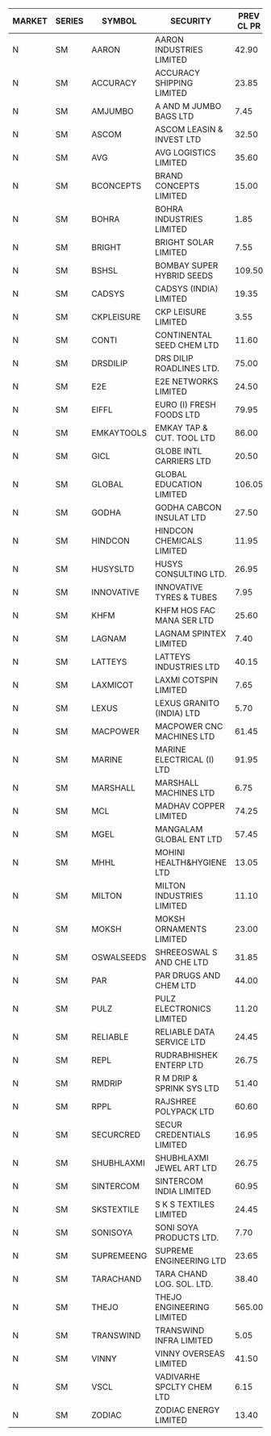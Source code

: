 


| MARKET | SERIES | SYMBOL | SECURITY | PREV CL PR | OPEN PRICE | HIGH PRICE | LOW PRICE | CLOSE PRICE | NET TRDVAL | NET TRDQTY | CORP IND | HI 52 WK | LO 52 WK |
| ----- | ----- | ----- | ----- | ----- | ----- | ----- | ----- | ----- | ----- | ----- | ----- | ----- | ----- |
| N | SM | AARON | AARON INDUSTRIES LIMITED | 42.90 | 42.50 | 42.50 | 42.50 | 42.50 | 140250.00 | 3300 |  | 53.50 | 40.00 |
| N | SM | ACCURACY | ACCURACY SHIPPING LIMITED | 23.85 | 23.60 | 24.10 | 23.00 | 23.10 | 372960.00 | 16000 |  | 62.80 | 12.35 |
| N | SM | AMJUMBO | A AND M JUMBO BAGS LTD | 7.45 | 7.10 | 7.80 | 7.10 | 7.80 | 119200.00 | 16000 |  | 46.80 | 5.85 |
| N | SM | ASCOM | ASCOM LEASIN & INVEST LTD | 32.50 | 32.00 | 32.50 | 31.50 | 32.50 | 1164000.00 | 36000 |  | 40.50 | 30.00 |
| N | SM | AVG | AVG LOGISTICS LIMITED | 35.60 | 37.35 | 37.35 | 37.35 | 37.35 | 44820.00 | 1200 |  | 104.85 | 23.10 |
| N | SM | BCONCEPTS | BRAND CONCEPTS LIMITED | 15.00 | 14.30 | 14.30 | 14.30 | 14.30 | 42900.00 | 3000 |  | 50.50 | 14.30 |
| N | SM | BOHRA | BOHRA INDUSTRIES LIMITED | 1.85 | 1.85 | 1.85 | 1.85 | 1.85 | 33300.00 | 18000 |  | 10.70 | .35 |
| N | SM | BRIGHT | BRIGHT SOLAR LIMITED | 7.55 | 7.90 | 7.90 | 7.90 | 7.90 | 23700.00 | 3000 |  | 19.90 | 4.70 |
| N | SM | BSHSL | BOMBAY SUPER HYBRID SEEDS | 109.50 | 109.00 | 109.00 | 109.00 | 109.00 | 130800.00 | 1200 |  | 134.05 | 85.70 |
| N | SM | CADSYS | CADSYS (INDIA) LIMITED | 19.35 | 20.30 | 20.30 | 18.65 | 20.30 | 118500.00 | 6000 |  | 59.95 | 15.50 |
| N | SM | CKPLEISURE | CKP LEISURE LIMITED | 3.55 | 3.70 | 3.70 | 3.55 | 3.60 | 72400.00 | 20000 |  | 7.55 | 3.40 |
| N | SM | CONTI | CONTINENTAL SEED CHEM LTD | 11.60 | 12.15 | 12.15 | 11.05 | 11.10 | 390627.60 | 33330 |  | 102.20 | 10.55 |
| N | SM | DRSDILIP | DRS DILIP ROADLINES LTD. | 75.00 | 75.00 | 75.00 | 75.00 | 75.00 | 600000.00 | 8000 |  | 78.00 | 65.50 |
| N | SM | E2E | E2E NETWORKS LIMITED | 24.50 | 25.65 | 25.70 | 25.45 | 25.70 | 564400.00 | 22000 |  | 42.60 | 13.30 |
| N | SM | EIFFL | EURO (I) FRESH FOODS LTD | 79.95 | 79.00 | 85.00 | 79.00 | 84.95 | 1123760.00 | 13600 |  | 131.00 | 71.00 |
| N | SM | EMKAYTOOLS | EMKAY TAP & CUT. TOOL LTD | 86.00 | 87.00 | 90.30 | 87.00 | 90.30 | 425760.00 | 4800 |  | 164.75 | 86.00 |
| N | SM | GICL | GLOBE INTL CARRIERS LTD | 20.50 | 21.40 | 21.40 | 21.40 | 21.40 | 256800.00 | 12000 |  | 24.90 | 14.20 |
| N | SM | GLOBAL | GLOBAL EDUCATION LIMITED | 106.05 | 107.00 | 110.55 | 107.00 | 110.55 | 217550.00 | 2000 |  | 131.00 | 41.20 |
| N | SM | GODHA | GODHA CABCON INSULAT LTD | 27.50 | 28.60 | 28.70 | 27.00 | 27.00 | 337200.00 | 12000 |  | 30.85 | 10.95 |
| N | SM | HINDCON | HINDCON CHEMICALS LIMITED | 11.95 | 9.65 | 10.05 | 9.65 | 10.05 | 78800.00 | 8000 |  | 25.50 | 8.05 |
| N | SM | HUSYSLTD | HUSYS CONSULTING LTD. | 26.95 | 26.95 | 27.10 | 26.95 | 27.05 | 270100.00 | 10000 |  | 38.00 | 21.60 |
| N | SM | INNOVATIVE | INNOVATIVE TYRES & TUBES | 7.95 | 8.25 | 8.25 | 7.65 | 7.65 | 71700.00 | 9000 |  | 19.50 | 5.40 |
| N | SM | KHFM | KHFM HOS FAC MANA SER LTD | 25.60 | 25.75 | 25.75 | 24.60 | 24.60 | 614550.00 | 24000 |  | 36.50 | 22.20 |
| N | SM | LAGNAM | LAGNAM SPINTEX LIMITED | 7.40 | 7.75 | 7.75 | 7.75 | 7.75 | 23250.00 | 3000 |  | 15.00 | 7.05 |
| N | SM | LATTEYS | LATTEYS INDUSTRIES LTD | 40.15 | 38.15 | 38.15 | 38.15 | 38.15 | 76300.00 | 2000 |  | 65.95 | 35.20 |
| N | SM | LAXMICOT | LAXMI COTSPIN LIMITED | 7.65 | 9.15 | 9.15 | 9.15 | 9.15 | 54900.00 | 6000 |  | 14.80 | 5.80 |
| N | SM | LEXUS | LEXUS GRANITO (INDIA) LTD | 5.70 | 5.45 | 5.45 | 5.45 | 5.45 | 21800.00 | 4000 |  | 23.60 | 4.55 |
| N | SM | MACPOWER | MACPOWER CNC MACHINES LTD | 61.45 | 58.40 | 62.70 | 58.40 | 62.00 | 428550.00 | 7000 |  | 139.00 | 33.30 |
| N | SM | MARINE | MARINE ELECTRICAL (I) LTD | 91.95 | 91.00 | 91.75 | 90.75 | 91.75 | 730000.00 | 8000 |  | 123.00 | 78.00 |
| N | SM | MARSHALL | MARSHALL MACHINES LTD | 6.75 | 6.45 | 6.75 | 6.45 | 6.45 | 272700.00 | 42000 |  | 24.45 | 6.35 |
| N | SM | MCL | MADHAV COPPER LIMITED | 74.25 | 73.00 | 74.00 | 73.00 | 74.00 | 176400.00 | 2400 |  | 277.00 | 52.10 |
| N | SM | MGEL | MANGALAM GLOBAL ENT LTD | 57.45 | 57.30 | 57.30 | 57.30 | 57.30 | 114600.00 | 2000 |  | 58.30 | 51.05 |
| N | SM | MHHL | MOHINI HEALTH&HYGIENE LTD | 13.05 | 13.70 | 13.70 | 12.40 | 12.40 | 115650.00 | 9000 |  | 22.45 | 11.35 |
| N | SM | MILTON | MILTON INDUSTRIES LIMITED | 11.10 | 11.65 | 11.65 | 11.65 | 11.65 | 51260.00 | 4400 |  | 15.25 | 7.00 |
| N | SM | MOKSH | MOKSH ORNAMENTS LIMITED | 23.00 | 23.00 | 23.00 | 23.00 | 23.00 | 69000.00 | 3000 |  | 34.65 | 18.00 |
| N | SM | OSWALSEEDS | SHREEOSWAL S AND CHE LTD | 31.85 | 32.50 | 32.60 | 32.50 | 32.55 | 520600.00 | 16000 |  | 32.80 | 19.95 |
| N | SM | PAR | PAR DRUGS AND CHEM LTD | 44.00 | 41.05 | 43.95 | 41.05 | 43.95 | 170000.00 | 4000 |  | 56.00 | 26.20 |
| N | SM | PULZ | PULZ ELECTRONICS LIMITED | 11.20 | 11.75 | 11.75 | 11.75 | 11.75 | 47000.00 | 4000 |  | 46.50 | 9.20 |
| N | SM | RELIABLE | RELIABLE DATA SERVICE LTD | 24.45 | 23.25 | 24.45 | 23.25 | 24.45 | 114480.00 | 4800 |  | 53.50 | 19.95 |
| N | SM | REPL | RUDRABHISHEK ENTERP LTD | 26.75 | 27.30 | 27.95 | 27.30 | 27.65 | 248700.00 | 9000 |  | 42.20 | 20.60 |
| N | SM | RMDRIP | R M DRIP & SPRINK SYS LTD | 51.40 | 51.45 | 53.85 | 48.90 | 52.35 | 2588500.00 | 50000 |  | 53.85 | 13.00 |
| N | SM | RPPL | RAJSHREE POLYPACK LTD | 60.60 | 58.00 | 58.00 | 58.00 | 58.00 | 58000.00 | 1000 |  | 118.00 | 47.75 |
| N | SM | SECURCRED | SECUR CREDENTIALS LIMITED | 16.95 | 17.75 | 17.75 | 17.75 | 17.75 | 21300.00 | 1200 |  | 99.00 | 12.15 |
| N | SM | SHUBHLAXMI | SHUBHLAXMI JEWEL ART LTD | 26.75 | 25.45 | 25.45 | 25.45 | 25.45 | 25450.00 | 1000 |  | 209.50 | 20.75 |
| N | SM | SINTERCOM | SINTERCOM INDIA LIMITED | 60.95 | 60.00 | 60.05 | 58.00 | 60.00 | 712200.00 | 12000 |  | 81.00 | 35.55 |
| N | SM | SKSTEXTILE | S K S TEXTILES LIMITED | 24.45 | 23.30 | 23.30 | 23.25 | 23.25 | 139550.00 | 6000 |  | 48.90 | 22.25 |
| N | SM | SONISOYA | SONI SOYA PRODUCTS LTD. | 7.70 | 8.00 | 8.45 | 7.90 | 8.45 | 289200.00 | 36000 |  | 25.40 | 4.90 |
| N | SM | SUPREMEENG | SUPREME ENGINEERING LTD | 23.65 | 24.20 | 24.20 | 22.50 | 22.50 | 1806000.00 | 76000 |  | 42.00 | 13.20 |
| N | SM | TARACHAND | TARA CHAND LOG. SOL. LTD. | 38.40 | 39.85 | 39.85 | 39.85 | 39.85 | 79700.00 | 2000 |  | 43.00 | 21.10 |
| N | SM | THEJO | THEJO ENGINEERING LIMITED | 565.00 | 575.00 | 575.00 | 575.00 | 575.00 | 115000.00 | 200 |  | 607.70 | 350.55 |
| N | SM | TRANSWIND | TRANSWIND INFRA LIMITED | 5.05 | 5.30 | 5.30 | 5.30 | 5.30 | 21200.00 | 4000 |  | 9.50 | 2.85 |
| N | SM | VINNY | VINNY OVERSEAS LIMITED | 41.50 | 41.50 | 41.50 | 41.50 | 41.50 | 249000.00 | 6000 |  | 43.00 | 32.90 |
| N | SM | VSCL | VADIVARHE SPCLTY CHEM LTD | 6.15 | 5.85 | 5.85 | 5.85 | 5.85 | 52650.00 | 9000 |  | 26.70 | 5.85 |
| N | SM | ZODIAC | ZODIAC ENERGY LIMITED | 13.40 | 14.00 | 14.05 | 14.00 | 14.05 | 84100.00 | 6000 |  | 32.00 | 11.25 |




